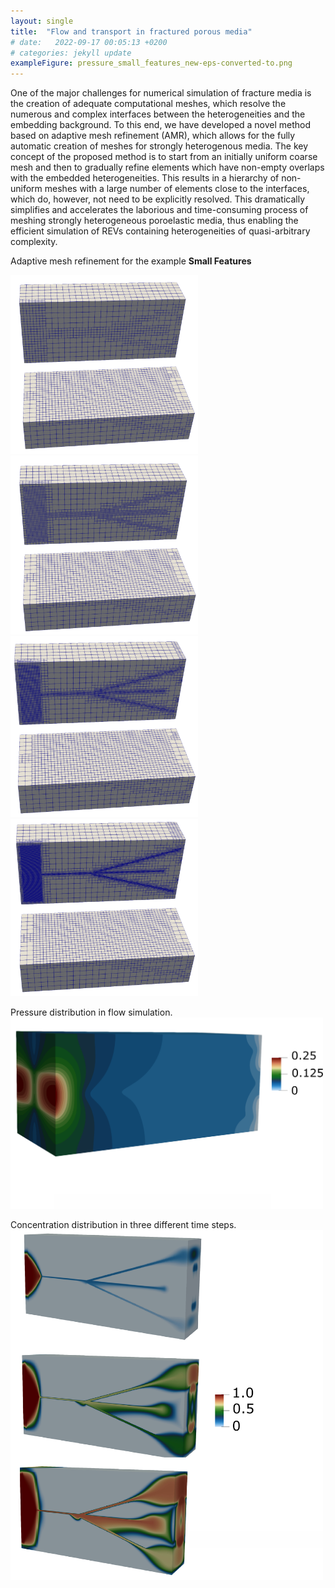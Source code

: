 ```yaml
---
layout: single
title:  "Flow and transport in fractured porous media"
# date:   2022-09-17 00:05:13 +0200
# categories: jekyll update
exampleFigure: pressure_small_features_new-eps-converted-to.png
---
```



One of the major challenges for numerical simulation of fracture media is the creation of adequate computational meshes,
which resolve the numerous and complex interfaces between the heterogeneities and the embedding background.
To this end, we have developed a novel method based on adaptive mesh refinement (AMR),
which allows for the fully automatic creation of meshes for strongly heterogenous media.
The key concept of the proposed method is to start from an initially uniform coarse mesh and
then to gradually refine elements which have non-empty overlaps with the embedded heterogeneities.
This results in a hierarchy of non-uniform meshes with a large number of elements close to the interfaces,
which do, however, not need to be explicitly resolved.
This dramatically simplifies and accelerates the laborious and time-consuming process
of meshing strongly heterogeneous poroelastic media,
thus enabling the efficient simulation of REVs containing heterogeneities of quasi-arbitrary complexity.

Adaptive mesh refinement for the example __Small Features__

<img src="/assets/images/flow-and-transport-equi/maria_n_1.png" alt="mesh_front" width="300"/>
<img src="/assets/images/flow-and-transport-equi/maria_n_2.png" alt="mesh_front" width="300"/>

<img src="/assets/images/flow-and-transport-equi/maria_n_3.png" alt="mesh_front" width="300"/>
<img src="/assets/images/flow-and-transport-equi/maria_n_4.png" alt="mesh_front" width="300"/>

Pressure distribution in flow simulation.
<img src="/assets/images/flow-and-transport-equi/pressure_small_features_new-eps-converted-to.pdf" width="500"/>


Concentration distribution in three different time steps.
<img src="/assets/images/flow-and-transport-equi/c3_small_features_new-eps-converted-to.pdf" width="500"/>



